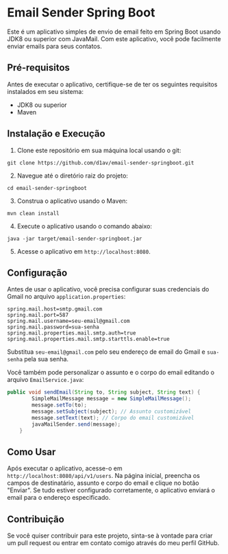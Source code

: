 # Email Sender Spring Boot

Este é um aplicativo simples de envio de email feito em Spring Boot usando JDK8 ou superior com JavaMail. Com este aplicativo, você pode facilmente enviar emails para seus contatos.

## Pré-requisitos

Antes de executar o aplicativo, certifique-se de ter os seguintes requisitos instalados em seu sistema:

- JDK8 ou superior
- Maven

## Instalação e Execução

1. Clone este repositório em sua máquina local usando o git:

```
git clone https://github.com/d1av/email-sender-springboot.git
```

2. Navegue até o diretório raiz do projeto:

```
cd email-sender-springboot
```

3. Construa o aplicativo usando o Maven:

```
mvn clean install
```

4. Execute o aplicativo usando o comando abaixo:

```
java -jar target/email-sender-springboot.jar
```

5. Acesse o aplicativo em `http://localhost:8080`.

## Configuração

Antes de usar o aplicativo, você precisa configurar suas credenciais do Gmail no arquivo `application.properties`:

```
spring.mail.host=smtp.gmail.com
spring.mail.port=587
spring.mail.username=seu-email@gmail.com
spring.mail.password=sua-senha
spring.mail.properties.mail.smtp.auth=true
spring.mail.properties.mail.smtp.starttls.enable=true
```

Substitua `seu-email@gmail.com` pelo seu endereço de email do Gmail e `sua-senha` pela sua senha. 

Você também pode personalizar o assunto e o corpo do email editando o arquivo `EmailService.java`:

```java
public void sendEmail(String to, String subject, String text) {
        SimpleMailMessage message = new SimpleMailMessage();
        message.setTo(to);
        message.setSubject(subject); // Assunto customizável
        message.setText(text); // Corpo do email customizável
        javaMailSender.send(message);
    }
```

## Como Usar

Após executar o aplicativo, acesse-o em `http://localhost:8080/api/v1/users`. Na página inicial, preencha os campos de destinatário, assunto e corpo do email e clique no botão "Enviar". Se tudo estiver configurado corretamente, o aplicativo enviará o email para o endereço especificado.

## Contribuição

Se você quiser contribuir para este projeto, sinta-se à vontade para criar um pull request ou entrar em contato comigo através do meu perfil GitHub.
